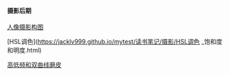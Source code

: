 #### 摄影后期

[人像摄影构图](https://jacklv999.github.io/mytest/读书笔记/摄影/人像摄影构图.html) 

[HSL调色](https://jacklv999.github.io/mytest/读书笔记/摄影/HSL调色 _饱和度和明度.html) 

[高低频和双曲线磨皮](https://jacklv999.github.io/mytest/读书笔记/摄影/摄影——后期/磨皮方法.html) 

